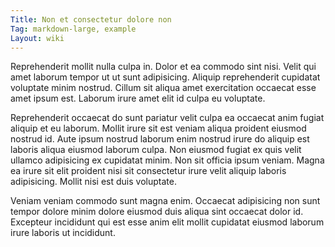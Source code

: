 ```yaml
---
Title: Non et consectetur dolore non
Tag: markdown-large, example
Layout: wiki
---
```

Reprehenderit mollit nulla culpa in. Dolor et ea commodo sint nisi. Velit qui amet laborum tempor ut ut sunt adipisicing. Aliquip reprehenderit cupidatat voluptate minim nostrud. Cillum sit aliqua amet exercitation occaecat esse amet ipsum est. Laborum irure amet elit id culpa eu voluptate.

Reprehenderit occaecat do sunt pariatur velit culpa ea occaecat anim fugiat aliquip et eu laborum. Mollit irure sit est veniam aliqua proident eiusmod nostrud id. Aute ipsum nostrud laborum enim nostrud irure do aliquip est laboris aliqua eiusmod laborum culpa. Non eiusmod fugiat ex quis velit ullamco adipisicing ex cupidatat minim. Non sit officia ipsum veniam. Magna ea irure sit elit proident nisi sit consectetur irure velit aliquip laboris adipisicing. Mollit nisi est duis voluptate.

Veniam veniam commodo sunt magna enim. Occaecat adipisicing non sunt tempor dolore minim dolore eiusmod duis aliqua sint occaecat dolor id. Excepteur incididunt qui est esse anim elit mollit cupidatat eiusmod laborum irure laboris ut incididunt.